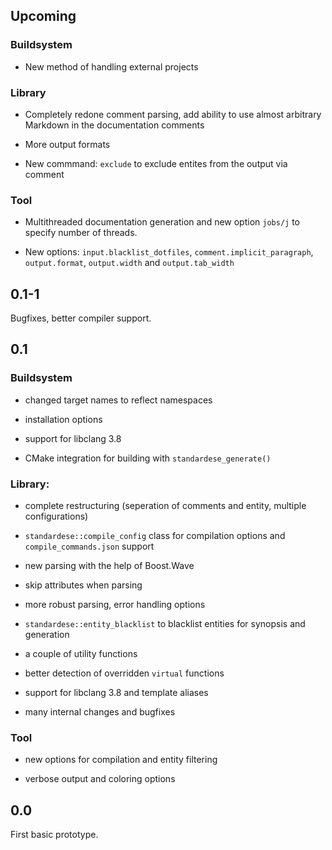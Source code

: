 ## Upcoming

### Buildsystem

* New method of handling external projects

### Library

* Completely redone comment parsing, add ability to use almost arbitrary Markdown in the documentation comments

* More output formats

* New commmand: `exclude` to exclude entites from the output via comment

### Tool

* Multithreaded documentation generation and new option `jobs/j` to specify number of threads.

* New options:  `input.blacklist_dotfiles`, `comment.implicit_paragraph`, `output.format`, `output.width` and `output.tab_width`

## 0.1-1

Bugfixes, better compiler support.

## 0.1

### Buildsystem

* changed target names to reflect namespaces

* installation options

* support for libclang 3.8

* CMake integration for building with `standardese_generate()`

### Library:

* complete restructuring (seperation of comments and entity, multiple configurations)

* `standardese::compile_config` class for compilation options and `compile_commands.json` support

* new parsing with the help of Boost.Wave
 
* skip attributes when parsing

* more robust parsing, error handling options

* `standardese::entity_blacklist` to blacklist entities for synopsis and generation

* a couple of utility functions

* better detection of overridden `virtual` functions

* support for libclang 3.8 and template aliases

* many internal changes and bugfixes

### Tool

* new options for compilation and entity filtering

* verbose output and coloring options

## 0.0

First basic prototype.
